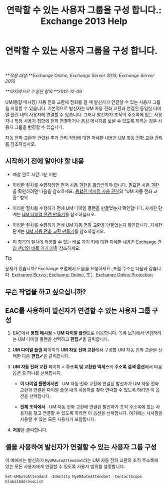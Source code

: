 ﻿---
title: '연락할 수 있는 사용자 그룹을 구성 합니다.: Exchange 2013 Help'
TOCTitle: 연락할 수 있는 사용자 그룹을 구성 합니다.
ms:assetid: 45d9d6d5-c9d6-4b73-8aa2-a23599a4381c
ms:mtpsurl: https://technet.microsoft.com/ko-kr/library/Ee423545(v=EXCHG.150)
ms:contentKeyID: 52057916
ms.date: 05/22/2018
mtps_version: v=EXCHG.150
ms.translationtype: MT
---

# 연락할 수 있는 사용자 그룹을 구성 합니다.

 

_**적용 대상:**Exchange Online, Exchange Server 2013, Exchange Server 2016_

_**마지막으로 수정된 항목:**2012-12-09_

UM(통합 메시징) 자동 전화 교환에 전화를 걸 때 발신자가 연결할 수 있는 사용자 그룹을 지정할 수 있습니다. 기본적으로 발신자는 UM 자동 전화 교환과 연결된 동일한 다이얼 플랜 내의 사용자에 연결할 수 있습니다. 그러나 발신자가 조직의 주소록에 있는 사용자나 특정 사용자 집합에 전화 연결하거나 음성 메시지를 보낼 수 있도록 하려는 경우 사용자 그룹을 변경할 수 있습니다.

자동 전화 교환과 관련된 추가 관리 작업에 대한 자세한 내용은 [UM 자동 전화 교환 관리](manage-a-um-auto-attendant-exchange-2013-help.md)를 참조하십시오.

## 시작하기 전에 알아야 할 내용

  - 예상 완료 시간: 1분 미만

  - 이러한 절차를 수행하려면 먼저 사용 권한을 할당받아야 합니다. 필요한 사용 권한을 확인하려면 다음을 참조하세요. [통합된 메시징 사용 권한](unified-messaging-permissions-exchange-2013-help.md)의 "UM 자동 전화 교환" 항목

  - 이러한 절차를 수행하기 전에 UM 다이얼 플랜을 만들었는지 확인합니다. 자세한 단계는 [UM 다이얼 플랜 만들기](create-a-um-dial-plan-exchange-2013-help.md)를 참조하십시오.

  - 이러한 절차를 수행하기 전에 UM 자동 전화 교환을 만들었는지 확인합니다. 자세한 단계는 [UM 자동 전화 교환 만들기](create-a-um-auto-attendant-exchange-2013-help.md)를 참조하십시오.

  - 이 항목의 절차에 적용할 수 있는 바로 가기 키에 대한 자세한 내용은 [Exchange 관리 센터의 바로 가기 키](keyboard-shortcuts-in-the-exchange-admin-center-exchange-online-protection-help.md)을 참조하세요.


> [!TIP]
> 문제가 있습니까? Exchange 포럼에서 도움을 요청하세요. 포럼 주소는 다음과 같습니다. <A href="https://go.microsoft.com/fwlink/p/?linkid=60612">Exchange Server</A>, <A href="https://go.microsoft.com/fwlink/p/?linkid=267542">Exchange Online</A>, 또는 <A href="https://go.microsoft.com/fwlink/p/?linkid=285351">Exchange Online Protection</A>.



## 무슨 작업을 하고 싶으십니까?

## EAC를 사용하여 발신자가 연결할 수 있는 사용자 그룹 구성

1.  EAC에서 **통합 메시징** \> **UM 다이얼 플랜**으로 이동합니다. 목록 보기에서 변경하려는 UM 다이얼 플랜을 선택하고 **편집**![편집 아이콘](images/JJ218640.6f53ccb2-1f13-4c02-bea0-30690e6ea71d(EXCHG.150).gif "편집 아이콘")을 클릭합니다.

2.  **UM 다이얼 플랜** 페이지의 **UM 자동 전화 교환**에서 구성할 UM 자동 전화 교환을 선택한 다음 **편집**![편집 아이콘](images/JJ218640.6f53ccb2-1f13-4c02-bea0-30690e6ea71d(EXCHG.150).gif "편집 아이콘")을 클릭합니다.

3.  **UM 자동 전화 교환** 페이지 \> **주소록 및 교환원 액세스**의 **주소록 검색 옵션**에서 다음 옵션 중 하나를 선택합니다.
    
      - **이 다이얼 플랜에서만**   UM 자동 전화 교환에 연결된 발신자가 UM 자동 전화 교환과 연결된 다이얼 플랜 내의 사용자를 찾아 연락할 수 있도록 하려면 이 옵션을 선택합니다.
    
      - **전체 조직에서**   UM 자동 전화 교환에 연결된 발신자가 조직 주소록에 있는 사용자를 찾고 연결할 수 있도록 하려면 이 옵션을 선택합니다. 여기에는 사서함을 사용할 수 있는 모든 사용자가 포함됩니다.

4.  **저장**을 클릭합니다.

## 셸을 사용하여 발신자가 연결할 수 있는 사용자 그룹 구성

이 예에서는 발신자가 `MyUMAutoAttendant`라는 UM 자동 전화 교환의 조직 주소록에 있는 모든 사용자에게 연결할 수 있도록 사용자 범위를 설정합니다.

    Set-UMAutoAttendant -Identity MyUMAutoAttendant -ContactScope GlobalAddressList

